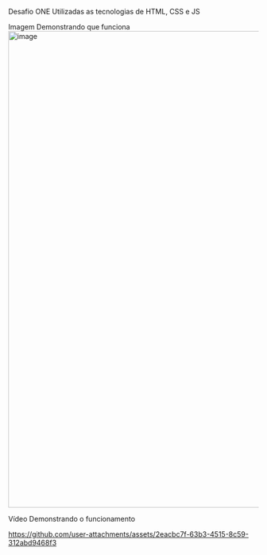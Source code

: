 Desafio ONE
Utilizadas as tecnologias de HTML, CSS e JS


Imagem Demonstrando que funciona
<img width="959" alt="image" src="https://github.com/user-attachments/assets/a1538943-cad0-497a-b63a-25cdf55162f2" />



Vídeo Demonstrando o funcionamento

https://github.com/user-attachments/assets/2eacbc7f-63b3-4515-8c59-312abd9468f3

